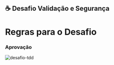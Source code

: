 ## ☕ Desafio Validação e Segurança

#  Regras para o Desafio


###  Aprovação
<img src="desafio-tdd-modulo02-expert.png" alt="desafio-tdd">

